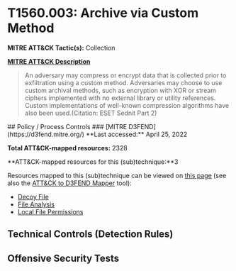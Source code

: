 # T1560.003: Archive via Custom Method
**MITRE ATT&CK Tactic(s):** Collection

**[MITRE ATT&CK Description](https://attack.mitre.org/techniques/T1560/003)**
<blockquote>An adversary may compress or encrypt data that is collected prior to exfiltration using a custom method. Adversaries may choose to use custom archival methods, such as encryption with XOR or stream ciphers implemented with no external library or utility references. Custom implementations of well-known compression algorithms have also been used.(Citation: ESET Sednit Part 2)</blockquote>
## Policy / Process Controls
### [MITRE D3FEND](https://d3fend.mitre.org/)
**Last accessed:** April 25, 2022

**Total ATT&CK-mapped resources:** 2328

**ATT&CK-mapped resources for this (sub)technique:**3

Resources mapped to this (sub)technique can be viewed on [this page](https://d3fend.mitre.org/) (see also the [ATT&CK to D3FEND Mapper](https://d3fend.mitre.org/tools/attack-mapper) tool):

* [Decoy File](https://d3fend.mitre.org/techniques/d3f:DecoyFile)
* [File Analysis](https://d3fend.mitre.org/techniques/d3f:FileAnalysis)
* [Local File Permissions](https://d3fend.mitre.org/techniques/d3f:LocalFilePermissions)

## Technical Controls (Detection Rules)

## Offensive Security Tests
